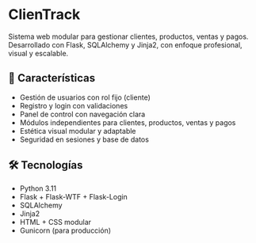 # ClienTrack

Sistema web modular para gestionar clientes, productos, ventas y pagos. Desarrollado con Flask, SQLAlchemy y Jinja2, con enfoque profesional, visual y escalable.

## 🚀 Características

- Gestión de usuarios con rol fijo (cliente)
- Registro y login con validaciones
- Panel de control con navegación clara
- Módulos independientes para clientes, productos, ventas y pagos
- Estética visual modular y adaptable
- Seguridad en sesiones y base de datos

## 🛠️ Tecnologías

- Python 3.11
- Flask + Flask-WTF + Flask-Login
- SQLAlchemy
- Jinja2
- HTML + CSS modular
- Gunicorn (para producción)

